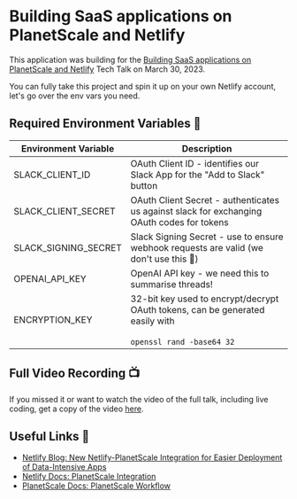 # Building SaaS applications on PlanetScale and Netlify

This application was building for the [Building SaaS applications on PlanetScale and Netlify](https://planetscale.com/events/planetscale-netlify-saas-applications-tech-talk) Tech Talk on March 30, 2023. 

You can fully take this project and spin it up on your own Netlify account, let's go over the env vars you need.

## Required Environment Variables 🔐

| Environment Variable | Description |
| --- | --- |
| SLACK_CLIENT_ID | OAuth Client ID - identifies our Slack App for the "Add to Slack" button |
| SLACK_CLIENT_SECRET | OAuth Client Secret - authenticates us against slack for exchanging OAuth codes for tokens |
| SLACK_SIGNING_SECRET | Slack Signing Secret - use to ensure webhook requests are valid (we don't use this 🤫) |
| OPENAI_API_KEY | OpenAI API key - we need this to summarise threads! |
| ENCRYPTION_KEY | 32-bit key used to encrypt/decrypt OAuth tokens, can be generated easily with <br /><br />`openssl rand -base64 32`|

## Full Video Recording 📺

If you missed it or want to watch the video of the full talk, including live coding, get a copy of the video [here](https://blah.com/).

## Useful Links 🔗
- [Netlify Blog: New Netlify-PlanetScale Integration for Easier Deployment of Data-Intensive Apps](https://www.netlify.com/blog/planetscale-integration)
- [Netlify Docs: PlanetScale Integration](https://docs.netlify.com/integrations/planetscale-integration)
- [PlanetScale Docs: PlanetScale Workflow](https://planetscale.com/docs/concepts/planetscale-workflow)
